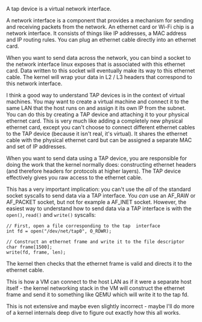 A tap device is a virtual network interface.

A network interface is a component that provides a mechanism for sending and
receiving packets from the network. An ethernet card or Wi-Fi chip is a network
interface. It consists of things like IP addresses, a MAC address and IP routing
rules. You can plug an ethernet cable directly into an ethernet card. 

When you want to send data across the network, you can bind a socket to the 
network interface linux exposes that is associated with this ethernet card. Data 
written to this socket will eventually make its way to this ethernet cable. The
kernel will wrap your data in L2 / L3 headers that correspond to this network
interface.

I think a good way to understand TAP devices is in the context of virtual
machines. You may want to create a virtual machine and connect it to the same
LAN that the host runs on and assign it its own IP from the subnet. You can do
this by creating a TAP device and attaching it to your physical ethernet card.
This is very much like adding a completely new physical ethernet card, except
you can't choose to connect different ethernet cables to the TAP device (because
it isn't real, it's virtual). It shares the ethernet cable with the physical
ethernet card but can be assigned a separate MAC and set of IP addresses.

When you want to send data using a TAP device, you are responsible for doing the
work that the kernel normally does: constructing ethernet headers (and therefore
headers for protocols at higher layers). The TAP device effectively gives you 
raw access to the ethernet cable.

This has a very important implication: you can't use the _all_ of the standard
socket syscalls to send data via a TAP interface. You _can_ use an AF_RAW or
AF_PACKET socket, but not for example a AF_INET socket. However, the easiest way
to understand how to send data via a TAP interface is with the `open()`,
`read()` and `write()` syscalls:

```
// First, open a file corresponding to the tap  interface
int fd = open("/dev/net/tap0", O_RDWR);

// Construct an ethernet frame and write it to the file descriptor
char frame[1500];
write(fd, frame, len);
```

The kernel then checks that the ethernet frame is valid and directs it to the
ethernet cable.

This is how a VM can connect to the host LAN as if it were a separate host
itself - the kernel networking stack in the VM will construct the ethernet frame
and send it to something like QEMU which will write it to the tap fd.

This is not extensive and maybe even slightly incorrect - maybe I'll do more of
a kernel internals deep dive to figure out exactly how this all works.